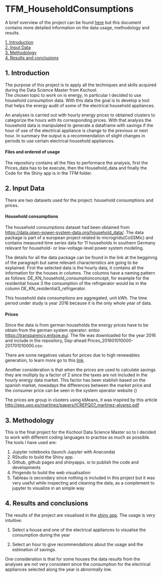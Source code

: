 # TFM_HouseholdConsumptions
A brief overview of the project can be found [here](https://aroagm.github.io/) but this document contains more detailed information on the data usage, methodology and results.

[1. Introduction](#1._Introduction) <br>
[2. Input Data](#2._Input_Data) <br>
[3. Methodology](#3._Methodology) <br>
[4. Results and conclusions](#4._Results_and_conclusions)

## 1. Introduction
The purpose of this project is to apply all the techniques and skills acquired during the Data Science Master from Kschool.  
The chosen topic to work on is energy, in particular I decided to use household consumption data. With this data the goal is to develop a tool that helps the energy audit of some of the electrical household appliances.

An analyses is carried out with hourly energy prices to obtained clusters to categorize the hours with its corresponding prices. With that analysis the household data is manipulated to generate a dataframe with savings if the hour of use of the electrical appliance is change to the previous or next hour. In summary the output is a recommendation of slight changes in periods to use certain electrical household appliances.

#### Files and ordered of usage
The repository contains all the files to performace the analysis, first the Prices_data has to be execute, then the Household_data and finally the Code for the Shiny app is in the TFM folder.


## 2. Input Data

There are two datasets used for the project: household consumptions and  prices. 

#### Household consumptions

The household consumptions dataset had been obtained from https://data.open-power-system-data.org/household_data/. The data package is part of a european project related to microgrids(CoSSMic) and contains measured time series data for 11 households in southern Germany relevant for household- or low-voltage-level power system modeling. 

The details for all the data package can be found in the link at the begginnig of the paragraph but same relevant characteristics are going to be explained. First the selected data is the hourly data, it contains all the information for the houses in columns. The columns have a naming pattern as follows: DE_KN_household_consumptionconcept, for example for the residential house 3 the consumption of the refrigerator would be in the column DE_KN_residential3_refrigerator. 

This household data consumptions are aggregated, unit kWh. The time period under study is year 2016 because it is the only whole year of data. 

#### Prices

Since the data is from german households the energy prices have to be obtain from the german system operator: entso https://transparency.entsoe.eu/. The file was downloaded for the year 2016 and include in the repository, Day-ahead Prices_201601010000-201701010000.csv. 

There are some negatives values for prices due to high renewables generation, to learn more go to this [link](https://www.cleanenergywire.org/factsheets/why-power-prices-turn-negative).

Another consideration is that when the prices are used to calculate savings they are multiply by a factor of 2 since the taxes are not included in the hourly energy data market. This factor has been stablish based on the spanish market, nowadays the differences between the market price and the consumer price can be seen in the system operator website ()

The prices are group in clusters using kMeans, it was inspired by this article http://eps.upo.es/martinez/papers/ICREPQ07_martinez-alvarez.pdf

## 3. Methodology
This is the final project for the Kschool Data Science Master so to I decided to work with different coding languages to practise as much as possible. The tools I have used are:

1. Jupyter notebooks (launch Jupyter with Anaconda)
2. RStudio to build the Shiny app.
3. Github, github pages and shinyapps. io to publish the code and developments
4. Pingendo to build the web visualisation
5. Tableau is secondary since nothing is included in this project but it was very useful while inspecting and cleaning the data, as a complement to jupyter to visualize in an simple way 



## 4. Results and conclusions
The results of the project are visualised in the [shiny app](https://aroagm.shinyapps.io/Household_consum/). The usage is very intuitive:

 1. Select a house and one of the electrical appliances to visualise the consumption during the year

 2. Select an hour to give recommendations about the usage and the estimation of savings.

One consideration is that for some houses the data results from the analyses are not very consistent since the consumption for the electrical appliances selected along the year is abnormally low.
